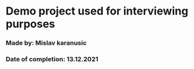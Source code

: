 # Demo project used for interviewing purposes

### Made by: Mislav karanusic

### Date of completion: 13.12.2021